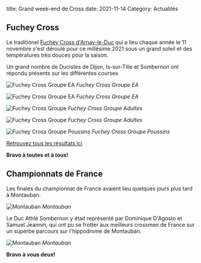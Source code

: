 title: Grand week-end de Cross
date: 2021-11-14
Category: Actualités


## Fuchey Cross

Le traditionel [Fuchey Cross d'Arnay-le-Duc](http://www.fucheycross.fr/) qui a lieu chaque année le 11
novembre s'est déroulé pour ce millésime 2021 sous un grand soleil et des
températures très douces pour la saison.

Un grand nombre de Ducistes de Dijon, Is-sur-Tille et Sombernon ont répondu
présents sur les différentes courses


![Fuchey Cross Groupe EA](/images/fuchey-2021-2.jpg)
*Fuchey Cross Groupe EA*

![Fuchey Cross Groupe EA](/images/fuchey-2021-4.jpg)
*Fuchey Cross Groupe EA*

![Fuchey Cross Groupe](/images/fuchey-2021-4.jpeg)
*Fuchey Cross Groupe Adultes*

![Fuchey Cross Groupe](/images/fuchey-2021-5.jpeg)
*Fuchey Cross Groupe Adultes*

![Fuchey Cross Groupe Poussins](/images/fuchey-2021-6.jpeg)
*Fuchey Cross Groupe Poussins*


[Retrouvez tous les résultats ici](https://bases.athle.fr/asp.net/liste.aspx?frmbase=resultats&frmmode=1&frmespace=1297&frmcompetition=243709)


**Bravo à toutes et à tous!**

## Championnats de France 

Les finales du championnat de France avaient lieu quelques jours plus tard à Montauban.

![Montauban](/images/montauban-2021-2.jpeg)
*Montauban*

Le Duc Athlé Sombernon y était représenté par Dominique D'Agosto et Samuel
Jeannin, qui ont pu se frotter aux meilleurs crossmen de France sur un superbe
parcours sur l'hippodrome de Montauban.

![Montauban](/images/montauban-2021-1.jpeg)
*Montauban*

**Bravo à vous deux!**
